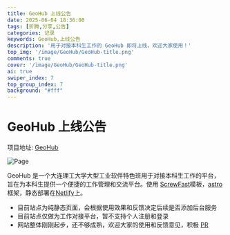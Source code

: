 ```yaml
---
title: GeoHub 上线公告
date: 2025-06-04 18:36:00
tags: [折腾,分享,公告]
categories: 记录
keywords: GeoHub,上线公告
description: '用于对接本科生工作的 GeoHub 即将上线，欢迎大家使用！'
top_img: '/image/GeoHub/GeoHub-title.png'
comments: true
cover: '/image/GeoHub/GeoHub-title.png'
ai: true
swiper_index: 7
top_group_index: 7
background: "#fff"
---
```


# GeoHub 上线公告

项目地址: [GeoHub](https://geohubdut.netlify.app)

![Page](/image/GeoHub/Geohub-post.png)

GeoHub 是一个大连理工大学大型工业软件特色班用于对接本科生工作的平台，旨在为本科生提供一个便捷的工作管理和交流平台。使用 [ScrewFast](https://screwfast.uk)模板，[astro](https://astro.build/) 框架，静态部署在[Netlify](https://www.netlify.com/)上。

- 目前站点为纯静态页面，会根据使用效果和反馈决定后续是否添加后台服务
- 目前站点仅做为工作对接平台，暂不支持个人注册和登录
- 网站整体刚刚起步，还不够成熟，欢迎大家的使用和反馈意见，积极 [PR](https://github.com/Joviisaus/GeoHub)
